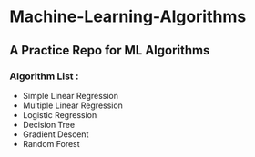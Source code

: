 # **Machine-Learning-Algorithms**

## A Practice Repo for ML Algorithms<br>
### Algorithm List : <br>
* Simple Linear Regression<br>
* Multiple Linear Regression<br>
* Logistic Regression<br>
* Decision Tree<br>
* Gradient Descent<br>
* Random Forest<br>
